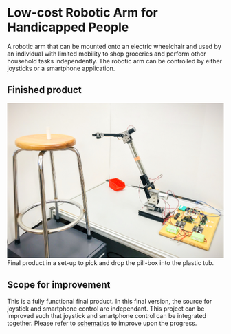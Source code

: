 # Low-cost Robotic Arm for Handicapped People
A robotic arm that can be mounted onto an electric wheelchair and used by an individual with limited mobility to shop groceries and perform other household tasks independently. The robotic arm can be controlled by either joysticks or a smartphone application.
## Finished product
![Final product](docs/arm_pose.JPG?raw=true "Final product")
Final product in a set-up to pick and drop the pill-box into the plastic tub.

## Scope for improvement
This is a fully functional final product. In this final version, the source for joystick and smartphone control are independant. This project can be improved such that joystick and smartphone control can be integrated together. Please refer to [schematics](/schematics) to improve upon the progress.
